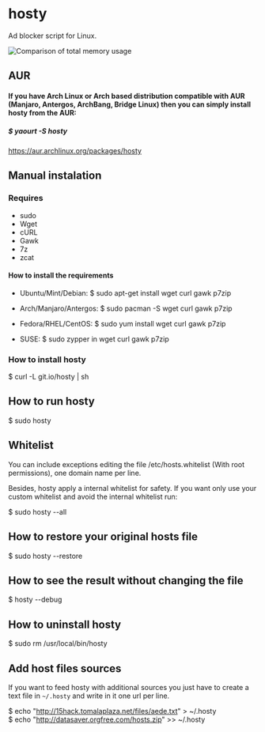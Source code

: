 hosty
=====

Ad blocker script for Linux.

![Comparison of total memory usage](http://chart.apis.google.com/chart?chs=450x150&cht=bhs&chtt=Comparison%20of%20total%20memory%20usage&chd=s:0489&chxl=0:|AdBlock%20(849.8%20MB)|Adblock%20Plus%20(838.7%20MB)|No%20ad%20blocker%20(775.3%20MB)|Hosty%20(725.6%20MB)|&chxt=y)

## AUR

#### If you have Arch Linux or Arch based distribution compatible with AUR (Manjaro, Antergos, ArchBang, Bridge Linux) then you can simply install hosty from the AUR:

##### $ yaourt -S hosty

https://aur.archlinux.org/packages/hosty

## Manual instalation

### Requires
* sudo
* Wget
* cURL
* Gawk
* 7z
* zcat

#### How to install the requirements

* Ubuntu/Mint/Debian:
$ sudo apt-get install wget curl gawk p7zip

* Arch/Manjaro/Antergos:
$ sudo pacman -S wget curl gawk p7zip

* Fedora/RHEL/CentOS:
$ sudo yum install wget curl gawk p7zip

* SUSE:
$ sudo zypper in wget curl gawk p7zip

### How to install hosty
$ curl -L git.io/hosty | sh

## How to run hosty
$ sudo hosty

## Whitelist
You can include exceptions editing the file /etc/hosts.whitelist (With root permissions), one domain name per line.

Besides, hosty apply a internal whitelist for safety. If you want only use your custom whitelist and avoid the internal whitelist run:

$ sudo hosty --all

## How to restore your original hosts file
$ sudo hosty --restore

## How to see the result without changing the file
$ hosty --debug

## How to uninstall hosty
$ sudo rm /usr/local/bin/hosty

## Add host files sources

If you want to feed hosty with additional sources you just have to create a text file in `~/.hosty` and write in it one url per line.

$ echo "http://15hack.tomalaplaza.net/files/aede.txt" > ~/.hosty  
$ echo "http://datasaver.orgfree.com/hosts.zip" >> ~/.hosty
